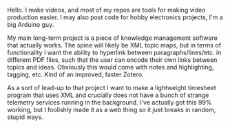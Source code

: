 Hello. I make videos, and most of my repos are tools for making video production easier. I may also post code for hobby electronics projects, I'm a big Arduino guy.

My main long-term project is a piece of knowledge management software that actually works. The spine will likely be XML topic maps, but in terms of functionality I want the ability to hyperlink between paragraphs/lines/etc. in different PDF files, such that the user can encode their own links between topics and ideas. Obviously this would come with notes and highlighting, tagging, etc. Kind of an improved, faster Zotero.

As a sort of lead-up to that project I want to make a lightweight timesheet program that uses XML and crucially does not have a bunch of strange telemetry services running in the background. I've actually got this 99% working, but I foolishly made it as a web thing so it just breaks in random, stupid ways.
